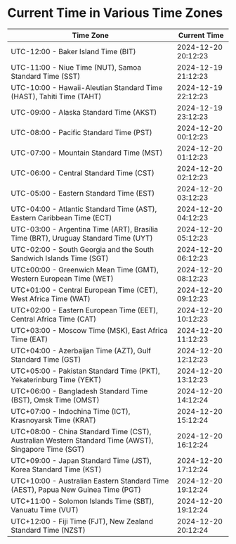 # Current Time in Various Time Zones

| Time Zone | Current Time |
|-----------|--------------|
| UTC-12:00 - Baker Island Time (BIT) | 2024-12-20 20:12:23 |
| UTC-11:00 - Niue Time (NUT), Samoa Standard Time (SST) | 2024-12-19 21:12:23 |
| UTC-10:00 - Hawaii-Aleutian Standard Time (HAST), Tahiti Time (TAHT) | 2024-12-19 22:12:23 |
| UTC-09:00 - Alaska Standard Time (AKST) | 2024-12-19 23:12:23 |
| UTC-08:00 - Pacific Standard Time (PST) | 2024-12-20 00:12:23 |
| UTC-07:00 - Mountain Standard Time (MST) | 2024-12-20 01:12:23 |
| UTC-06:00 - Central Standard Time (CST) | 2024-12-20 02:12:23 |
| UTC-05:00 - Eastern Standard Time (EST) | 2024-12-20 03:12:23 |
| UTC-04:00 - Atlantic Standard Time (AST), Eastern Caribbean Time (ECT) | 2024-12-20 04:12:23 |
| UTC-03:00 - Argentina Time (ART), Brasília Time (BRT), Uruguay Standard Time (UYT) | 2024-12-20 05:12:23 |
| UTC-02:00 - South Georgia and the South Sandwich Islands Time (SGT) | 2024-12-20 06:12:23 |
| UTC±00:00 - Greenwich Mean Time (GMT), Western European Time (WET) | 2024-12-20 08:12:23 |
| UTC+01:00 - Central European Time (CET), West Africa Time (WAT) | 2024-12-20 09:12:23 |
| UTC+02:00 - Eastern European Time (EET), Central Africa Time (CAT) | 2024-12-20 10:12:23 |
| UTC+03:00 - Moscow Time (MSK), East Africa Time (EAT) | 2024-12-20 11:12:23 |
| UTC+04:00 - Azerbaijan Time (AZT), Gulf Standard Time (GST) | 2024-12-20 12:12:23 |
| UTC+05:00 - Pakistan Standard Time (PKT), Yekaterinburg Time (YEKT) | 2024-12-20 13:12:23 |
| UTC+06:00 - Bangladesh Standard Time (BST), Omsk Time (OMST) | 2024-12-20 14:12:24 |
| UTC+07:00 - Indochina Time (ICT), Krasnoyarsk Time (KRAT) | 2024-12-20 15:12:24 |
| UTC+08:00 - China Standard Time (CST), Australian Western Standard Time (AWST), Singapore Time (SGT) | 2024-12-20 16:12:24 |
| UTC+09:00 - Japan Standard Time (JST), Korea Standard Time (KST) | 2024-12-20 17:12:24 |
| UTC+10:00 - Australian Eastern Standard Time (AEST), Papua New Guinea Time (PGT) | 2024-12-20 19:12:24 |
| UTC+11:00 - Solomon Islands Time (SBT), Vanuatu Time (VUT) | 2024-12-20 19:12:24 |
| UTC+12:00 - Fiji Time (FJT), New Zealand Standard Time (NZST) | 2024-12-20 20:12:24 |
